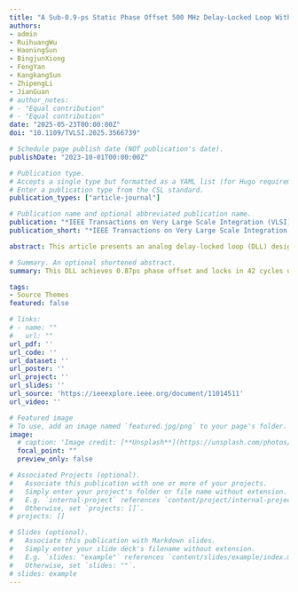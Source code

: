 ```yaml
---
title: "A Sub-0.9-ps Static Phase Offset 500 MHz Delay-Locked Loop With a Large Gain Phase Detector"
authors:
- admin
- RuihuangWu
- HaoningSun
- BingjunXiong
- FengYan
- KangkangSun
- ZhipengLi
- JianGuan
# author_notes:
# - "Equal contribution"
# - "Equal contribution"
date: "2025-05-23T00:00:00Z"
doi: "10.1109/TVLSI.2025.3566739"

# Schedule page publish date (NOT publication's date).
publishDate: "2023-10-01T00:00:00Z"

# Publication type.
# Accepts a single type but formatted as a YAML list (for Hugo requirements).
# Enter a publication type from the CSL standard.
publication_types: ["article-journal"]

# Publication name and optional abbreviated publication name.
publication: "*IEEE Transactions on Very Large Scale Integration (VLSI) Systems ( Early Access )*."
publication_short: "*IEEE Transactions on Very Large Scale Integration (VLSI) Systems ( Early Access )*."

abstract: This article presents an analog delay-locked loop (DLL) designed for high-precision measurement applications, featuring low static phase offset (SPO) and fast locking speed, such as time-to-digital converters (TDCs) and analog-to-digital converters (ADCs). A large gain and dead-zone free phase detector (PD) is proposed. When the DLL reaches the locked state, the phase error between the two input signals of the PD can be reduced to 0.53 ps (0.095°), which has an 18-time improvement compared to the conventional DLL. Therefore, the SPO of the entire DLL can be effectively reduced to be less than 0.87 ps. Furthermore, the auxiliary circuit, consisting of a large phase difference detector (LPDD) and fast-adjusting branches (FABs), accelerates the DLL’s locking process to 42 clock cycles and improves the locking speed by 4.1 times. Designed by a standard 180 nm CMOS technology, the DLL occupies an area of 106.1×93.3 μ m. It achieves low power consumption of 1.89mW at 500 MHz, and the root mean square (rms) jitter and P-P jitter are 1.01 and 6.26 ps, respectively.

# Summary. An optional shortened abstract.
summary: This DLL achieves 0.87ps phase offset and locks in 42 cycles using an improved phase detector. The 180nm CMOS design runs at 500MHz with 1.89mW power and 1.01ps jitter.

tags:
- Source Themes
featured: false

# links:
# - name: ""
#   url: ""
url_pdf: ''
url_code: ''
url_dataset: ''
url_poster: ''
url_project: ''
url_slides: ''
url_source: 'https://ieeexplore.ieee.org/document/11014511'
url_video: ''

# Featured image
# To use, add an image named `featured.jpg/png` to your page's folder. 
image:
  # caption: 'Image credit: [**Unsplash**](https://unsplash.com/photos/jdD8gXaTZsc)'
  focal_point: ""
  preview_only: false

# Associated Projects (optional).
#   Associate this publication with one or more of your projects.
#   Simply enter your project's folder or file name without extension.
#   E.g. `internal-project` references `content/project/internal-project/index.md`.
#   Otherwise, set `projects: []`.
# projects: []

# Slides (optional).
#   Associate this publication with Markdown slides.
#   Simply enter your slide deck's filename without extension.
#   E.g. `slides: "example"` references `content/slides/example/index.md`.
#   Otherwise, set `slides: ""`.
# slides: example
---
```


<!-- {{% callout note %}}
Click the *Cite* button above to demo the feature to enable visitors to import publication metadata into their reference management software.
{{% /callout %}}

{{% callout note %}}
Create your slides in Markdown - click the *Slides* button to check out the example.
{{% /callout %}}

Add the publication's **full text** or **supplementary notes** here. You can use rich formatting such as including [code, math, and images](https://docs.hugoblox.com/content/writing-markdown-latex/). -->
